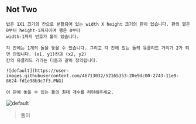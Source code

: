 ## Not Two

```
밥은 1X1 크기의 칸으로 분할되어 있는 width X height 크기의 판이 있습니다. 판의 열은 0부터 height-1까지이며 행은 0부터
width-1까지 번호가 붙어 있습니다.

각 칸에는 1개의 돌을 놓을 수 있습니다. 그리고 각 칸에 있는 돌의 유클리드 거리가 2가 되면 안됩니다. (x1, y1)칸과 (x2, y2)
칸의 유클리드 거리는 다음과 같이 정의됩니다.

![default](https://user-images.githubusercontent.com/46713032/52165353-20e9dc00-2743-11e9-8624-fd1e98b3c7f3.PNG)

이 판에 놓을 수 있는 돌의 최대 개수를 리턴해주세요.
```

![default](https://user-images.githubusercontent.com/46713032/52165353-20e9dc00-2743-11e9-8624-fd1e98b3c7f3.PNG)

>풀이
```

```

```cpp

```
